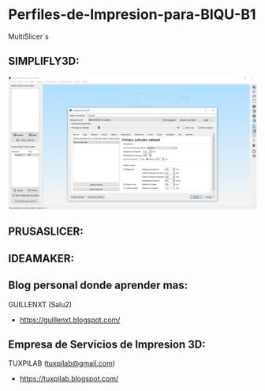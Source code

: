 # Perfiles-de-Impresion-para-BIQU-B1
MultiSlicer´s 

SIMPLIFLY3D:
--------------------
![OK](https://github.com/MrGilAitken/Perfiles-de-Impresion-para-BIQU-B1/blob/main/BIQU%20B1%20-PLA-%20SIMPLIFY3D.PNG)


PRUSASLICER:
--------------------


IDEAMAKER:
--------------------


Blog personal donde aprender mas:
--------------------

GUILLENXT (Salu2)
+ https://guillenxt.blogspot.com/

Empresa de Servicios de Impresion 3D:
--------------------

TUXPILAB (tuxpilab@gmail.com)
+ https://tuxpilab.blogspot.com/

